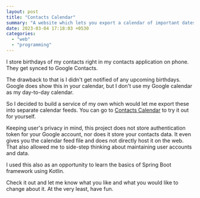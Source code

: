 ```yaml
---
layout: post
title: "Contacts Calendar"
summary: "A website which lets you export a calendar of important dates from your Google Contacts"
date: 2023-03-04 17:18:03 +0530
categories:
  - "web"
  - "programming"
---
```


I store birthdays of my contacts right in my contacts application on phone. They get synced to Google Contacts.

The drawback to that is I didn't get notified of any upcoming birthdays. Google does show this in your calendar, but I don't use my Google calendar as my day-to-day calendar.

So I decided to build a service of my own which would let me export these into separate calendar feeds. You can go to [Contacts Calendar](https://contacts-calendar.varunbarad.com) to try it out for yourself.

Keeping user's privacy in mind, this project does not store authentication token for your Google account, nor does it store your contacts data. It even gives you the calendar feed file and does not directly host it on the web.  That also allowed me to side-step thinking about maintaining user accounts and data.

I used this also as an opportunity to learn the basics of Spring Boot framework using Kotlin.

Check it out and let me know what you like and what you would like to change about it. At the very least, have fun.
